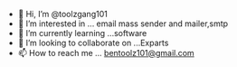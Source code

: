 - 👋 Hi, I’m @toolzgang101
- 👀 I’m interested in ... email mass sender and mailer,smtp
- 🌱 I’m currently learning ...software
- 💞️ I’m looking to collaborate on ...Exparts 
- 📫 How to reach me ... bentoolz101@gmail.com

<!---
toolzgang101/toolzgang101 is a ✨ special ✨ repository because its `README.md` (this file) appears on your GitHub profile.
You can click the Preview link to take a look at your changes.
--->
